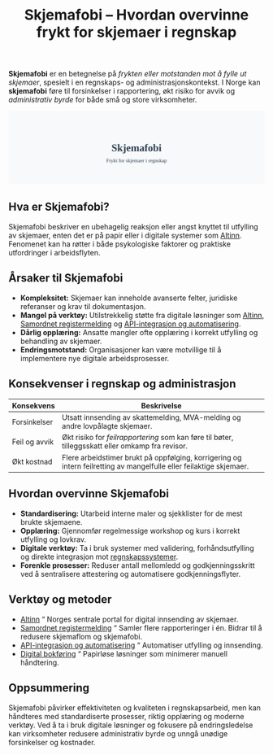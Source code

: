 ﻿---
title: "Skjemafobi – Hvordan overvinne frykt for skjemaer i regnskap"
seoTitle: "Skjemafobi “ Hvordan overvinne frykt for skjemaer i regnskap"
meta_description: '**Skjemafobi** er en betegnelse på *frykten eller motstanden mot å fylle ut skjemaer*, spesielt i en regnskaps- og administrasjonskontekst. I Norge kan **skje...'
slug: skjemafobi
type: blog
layout: pages/single
---

**Skjemafobi** er en betegnelse på *frykten eller motstanden mot å fylle ut skjemaer*, spesielt i en regnskaps- og administrasjonskontekst. I Norge kan **skjemafobi** føre til forsinkelser i rapportering, økt risiko for avvik og *administrativ byrde* for både små og store virksomheter.

![Skjemafobi](skjemafobi-image.svg)

## Hva er Skjemafobi?

Skjemafobi beskriver en ubehagelig reaksjon eller angst knyttet til utfylling av skjemaer, enten det er på papir eller i digitale systemer som [Altinn](/blogs/regnskap/hva-er-altinn "Hva er Altinn? En Guide til Offentlige Digitale Skjematjenester"). Fenomenet kan ha røtter i både psykologiske faktorer og praktiske utfordringer i arbeidsflyten.

## Årsaker til Skjemafobi

* **Kompleksitet:** Skjemaer kan inneholde avanserte felter, juridiske referanser og krav til dokumentasjon.
* **Mangel på verktøy:** Utilstrekkelig støtte fra digitale løsninger som [Altinn](/blogs/regnskap/hva-er-altinn "Hva er Altinn? En Guide til Offentlige Digitale Skjematjenester"), [Samordnet registermelding](/blogs/regnskap/samordnet-registermelding "Samordnet registermelding “ Effektivisering av skjemaer") og [API-integrasjon og automatisering](/blogs/regnskap/api-integrasjon-automatisering-regnskap "API-integrasjon og automatisering i regnskap “ Reduser skjemaøkosfæren").
* **Dårlig opplæring:** Ansatte mangler ofte opplæring i korrekt utfylling og behandling av skjemaer.
* **Endringsmotstand:** Organisasjoner kan være motvillige til å implementere nye digitale arbeidsprosesser.

## Konsekvenser i regnskap og administrasjon

| Konsekvens    | Beskrivelse                                                                                                        |
|---------------|--------------------------------------------------------------------------------------------------------------------|
| Forsinkelser  | Utsatt innsending av skattemelding, MVA-melding og andre lovpålagte skjemaer.                                       |
| Feil og avvik | Økt risiko for *feilrapportering* som kan føre til bøter, tilleggsskatt eller omkamp fra revisor.                   |
| Økt kostnad   | Flere arbeidstimer brukt på oppfølging, korrigering og intern feilretting av mangelfulle eller feilaktige skjemaer. |

## Hvordan overvinne Skjemafobi

* **Standardisering:** Utarbeid interne maler og sjekklister for de mest brukte skjemaene.
* **Opplæring:** Gjennomfør regelmessige workshop og kurs i korrekt utfylling og lovkrav.
* **Digitale verktøy:** Ta i bruk systemer med validering, forhåndsutfylling og direkte integrasjon mot [regnskapssystemer](/blogs/regnskap/hva-er-erp-system "Hva er ERP-system? En Innføring i Regnskapsteknologi").
* **Forenkle prosesser:** Reduser antall mellomledd og godkjenningsskritt ved å sentralisere attestering og automatisere godkjenningsflyter.

## Verktøy og metoder

* [Altinn](/blogs/regnskap/hva-er-altinn "Hva er Altinn? En Guide til Offentlige Digitale Skjematjenester") “ Norges sentrale portal for digital innsending av skjemaer.
* [Samordnet registermelding](/blogs/regnskap/samordnet-registermelding "Samordnet registermelding “ Effektivisering av skjemaer") “ Samler flere rapporteringer i én. Bidrar til å redusere skjemaflom og skjemafobi.
* [API-integrasjon og automatisering](/blogs/regnskap/api-integrasjon-automatisering-regnskap "API-integrasjon og automatisering i regnskap “ Reduser skjemaøkosfæren") “ Automatiser utfylling og innsending.
* [Digital bokføring](/blogs/regnskap/hva-er-bokforing "Hva er Bokføring? En Komplett Guide til Norsk Bokføringspraksis") “ Papirløse løsninger som minimerer manuell håndtering.

## Oppsummering

Skjemafobi påvirker effektiviteten og kvaliteten i regnskapsarbeid, men kan håndteres med standardiserte prosesser, riktig opplæring og moderne verktøy. Ved å ta i bruk digitale løsninger og fokusere på endringsledelse kan virksomheter redusere administrativ byrde og unngå unødige forsinkelser og kostnader.









